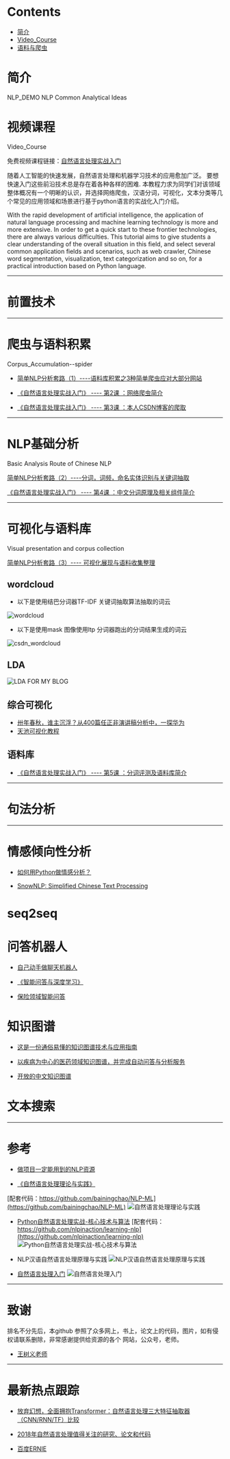 


# Contents  


- [简介](#简介) 
- [Video_Course](#Video_Course)
- [语料与爬虫](#语料与爬虫) 


# 简介
NLP_DEMO
NLP Common Analytical Ideas

# 视频课程
Video_Course

免费视频课程链接：[自然语言处理实战入门](https://edu.csdn.net/course/detail/20769)

随着人工智能的快速发展，自然语言处理和机器学习技术的应用愈加广泛。
要想快速入门这些前沿技术总是存在着各种各样的困难.
本教程力求为同学们对该领域整体概况有一个明晰的认识，并选择网络爬虫，汉语分词，可视化，文本分类等几个常见的应用领域和场景进行基于python语言的实战化入门介绍。

With the rapid development of artificial intelligence, the application of natural language processing and machine learning technology is more and more extensive. 
In order to get a quick start to these frontier technologies, there are always various difficulties. 
This tutorial aims to give students a clear understanding of the overall situation in this field, and select several common application fields and scenarios, such as web crawler, Chinese word segmentation, visualization, text categorization and so on, for a practical introduction based on Python language. 







---

# 前置技术




---

# 爬虫与语料积累
Corpus_Accumulation--spider


- [简单NLP分析套路（1）----语料库积累之3种简单爬虫应对大部分网站](https://blog.csdn.net/wangyaninglm/article/details/83479837)

- [《自然语言处理实战入门》 ---- 第2课 ：网络爬虫简介](https://blog.csdn.net/wangyaninglm/article/details/89007652)

- [《自然语言处理实战入门》 ---- 第3课 ：本人CSDN博客的爬取](https://blog.csdn.net/wangyaninglm/article/details/89440922)


---


# NLP基础分析
Basic Analysis Route of Chinese NLP

[简单NLP分析套路（2）----分词，词频，命名实体识别与关键词抽取](https://blog.csdn.net/wangyaninglm/article/details/84504101)

[《自然语言处理实战入门》 ---- 第4课 ：中文分词原理及相关组件简介](https://season.blog.csdn.net/article/details/90587705)


---

# 可视化与语料库
Visual presentation and corpus collection

[简单NLP分析套路（3）---- 可视化展现与语料收集整理](https://blog.csdn.net/wangyaninglm/article/details/84901376)

## wordcloud

* 以下是使用结巴分词器TF-IDF 关键词抽取算法抽取的词云

![wordcloud](./Resources/image/word_cloud.jpg)

* 以下是使用mask 图像使用ltp 分词器跑出的分词结果生成的词云

![csdn_wordcloud](./Resources/image/basic.png)

## LDA



![LDA FOR MY BLOG](./Resources/image/lda.gif)


## 综合可视化

- [卅年春秋，谁主沉浮？从400篇任正非演讲稿分析中，一探华为](https://mp.weixin.qq.com/s?__biz=MjM5MTQzNzU2NA==&mid=2651670909&idx=1&sn=d690d8efa7237594312c6ee7c3741312&chksm=bd4c6eee8a3be7f8f39240a6c4fd1d04f26dfb0a9af6644e1d5acd13974d0b5d2e79f025c33b&mpshare=1&scene=23&srcid=#rd)
- [天池可视化教程](https://tianchi.aliyun.com/course/courseDetail?spm=5176.12282042.0.0.5bb52042TuqOqk&courseId=261)


## 语料库

- [《自然语言处理实战入门》 ---- 第5课 ：分词评测及语料库简介](https://season.blog.csdn.net/article/details/89820033)

----

# 句法分析

----



# 情感倾向性分析

- [如何用Python做情感分析？](https://www.jianshu.com/p/d50a14541d01)

- [SnowNLP: Simplified Chinese Text Processing](https://github.com/isnowfy/snownlp)

# seq2seq

# 问答机器人

- [自己动手做聊天机器人](http://www.shareditor.com/bloglistbytag/?tagname=%E8%87%AA%E5%B7%B1%E5%8A%A8%E6%89%8B%E5%81%9A%E8%81%8A%E5%A4%A9%E6%9C%BA%E5%99%A8%E4%BA%BA)

- [《智能问答与深度学习》](https://github.com/111x0m7/book-of-qna-code/)

- [保险领域智能问答](https://github.com/Samurais/insuranceqa-corpus-zh)

# 知识图谱

- [这是一份通俗易懂的知识图谱技术与应用指南](https://www.jiqizhixin.com/articles/2018-06-20-4)

- [以疾病为中心的医药领域知识图谱，并完成自动问答与分析服务](https://github.com/liuhuanyong/QASystemOnMedicalKG)

- [开放的中文知识图谱](http://openkg.cn/home)

# 文本搜索

----

# 参考
- [做项目一定能用到的NLP资源](https://blog.csdn.net/wangyaninglm/article/details/88287283)

- [《自然语言处理理论与实践》](https://github.com/bainingchao/NLP-ML)

[配套代码：https://github.com/bainingchao/NLP-ML](https://github.com/bainingchao/NLP-ML)
![自然语言处理理论与实践](./Resources/image/自然语言处理理论与实战.jpg)

- [Python自然语言处理实战-核心技术与算法](https://github.com/nlpinaction/learning-nlp)
[配套代码：https://github.com/nlpinaction/learning-nlp](https://github.com/nlpinaction/learning-nlp)
![Python自然语言处理实战-核心技术与算法](./Resources/image/Python自然语言处理实战-核心技术与算法.jpg)

- NLP汉语自然语言处理原理与实践
![NLP汉语自然语言处理原理与实践](./Resources/image/NLP汉语自然语言处理原理与实践.jpg)

- [自然语言处理入门](https://github.com/hankcs/pyhanlp/tree/master/tests/book)
![自然语言处理入门](./Resources/image/自然语言处理入门.png)


----

# 致谢

排名不分先后，本github 参照了众多网上，书上，论文上的代码，图片，如有侵权请联系删除，非常感谢提供给资源的各个
网站，公众号，老师。

- [王树义老师](https://www.jianshu.com/u/7618ab4a30e4)

----
# 最新热点跟踪
 
- [放弃幻想，全面拥抱Transformer：自然语言处理三大特征抽取器（CNN/RNN/TF）比较](https://zhuanlan.zhihu.com/p/54743941)

- [2018年自然语言处理值得关注的研究、论文和代码](https://mp.weixin.qq.com/s?__biz=MzI0NTE4NjA0OQ==&mid=2658359531&idx=1&sn=95301e271308417978314f3e70ce1c7d&chksm=f2d59385c5a21a93b73a267a1055f221c1a4cf53077a0b125a521386ce670a6b9747123af360&mpshare=1&scene=1&srcid=0114aVegwPmpQnjtXPBupwDa#rd)

- [百度ERNIE](https://github.com/PaddlePaddle/ERNIE)